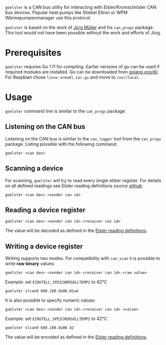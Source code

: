 `goelster` is a CAN bus utility for interacting with Elster/Kromschröder CAN bus devices. Popular heat pumps like Stiebel Eltron or WPM Wärmepumpenmanager use this protocol.

`goelster` is based on the work of [Jürg Müller](http://juerg5524.ch/list_data.php) and his `can_progs` package. This tool would not have been possible without the work and efforts of Jürg.

# Prerequisites

`goelster` requires Go 1.11 for compiling. Earlier versions of go can be used if required modules are installed. 
Go can be downloaded from [golang.org/dl/](https://golang.org/dl/). For Raspbian chose `linux-armv6l.tar.gz` and move to `/usr/local`.

# Usage

`goelster` command line is similar to the `can_progs` package.

## Listening on the CAN bus

Listening on the CAN bus is similar to the `can_logger` tool from the `can_progs` package. Listing possible with the following command:

    goelster <can dev>

## Scanning a device

For scanning, `goelster` will try to read every single elster register. For details on all defined readings see Elster reading definitions source [github](https://github.com/andig/goelster/blob/master/readings.go):

    goelster <can dev> <sender can id>

## Reading a device register

    goelster <can dev> <sender can id>.<receiver can id>

The value will be decoded as defined in the [Elster reading definitions](https://github.com/andig/goelster/blob/master/readings.go).

## Writing a device register

Writing supports two modes. For compatibility with `can_scan` it is possible to write **raw binary** values:

    goelster <can dev> <sender can id>.<receiver can id>.<raw value>

Example: set `EINSTELL_SPEICHERSOLLTEMP2` to 42°C

    goelster slcan0 680.180.0a06.01a4

It is also possible to specify numeric values:

    goelster <can dev> <sender can id>.<receiver can id> <value>

Example: set `EINSTELL_SPEICHERSOLLTEMP2` to 42°C

    goelster slcan0 680.180.0a06 42

The value will be encoded as defined in the [Elster reading definitions](https://github.com/andig/goelster/blob/master/readings.go).
